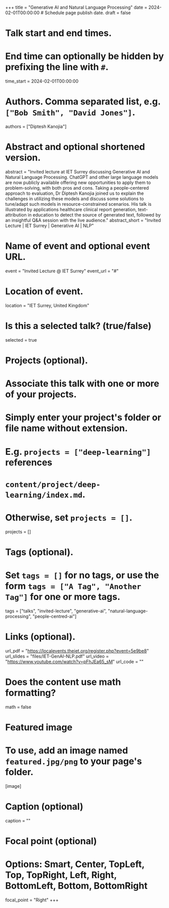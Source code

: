 +++
title = "Generative AI and Natural Language Processing"
date = 2024-02-01T00:00:00  # Schedule page publish date.
draft = false

# Talk start and end times.
# End time can optionally be hidden by prefixing the line with `#`.
time_start = 2024-02-01T00:00:00

# Authors. Comma separated list, e.g. `["Bob Smith", "David Jones"]`.
authors = ["Diptesh Kanojia"]

# Abstract and optional shortened version.
abstract = "Invited lecture at IET Surrey discussing Generative AI and Natural Language Processing. ChatGPT and other large language models are now publicly available offering new opportunities to apply them to problem-solving, with both pros and cons. Taking a people-centered approach to evaluation, Dr Diptesh Kanojia joined us to explain the challenges in utilizing these models and discuss some solutions to tune/adapt such models in resource-constrained scenarios. His talk is illustrated by applications healthcare clinical report generation, text-attribution in education to detect the source of generated text, followed by an insightful Q&A session with the live audience."
abstract_short = "Invited Lecture | IET Surrey | Generative AI | NLP"

# Name of event and optional event URL.
event = "Invited Lecture @ IET Surrey"
event_url = "#"

# Location of event.
location = "IET Surrey, United Kingdom"

# Is this a selected talk? (true/false)
selected = true

# Projects (optional).
#   Associate this talk with one or more of your projects.
#   Simply enter your project's folder or file name without extension.
#   E.g. `projects = ["deep-learning"]` references
#   `content/project/deep-learning/index.md`.
#   Otherwise, set `projects = []`.
projects = []

# Tags (optional).
#   Set `tags = []` for no tags, or use the form `tags = ["A Tag", "Another Tag"]` for one or more tags.
tags = ["talks", "invited-lecture", "generative-ai", "natural-language-processing", "people-centred-ai"]

# Links (optional).
url_pdf = "https://localevents.theiet.org/register.php?event=5e9be8"
url_slides = "files/IET-GenAI-NLP.pdf"
url_video = "https://www.youtube.com/watch?v=pFhJEa65_sM"
url_code = ""

# Does the content use math formatting?
math = false

# Featured image
# To use, add an image named `featured.jpg/png` to your page's folder.
[image]
  # Caption (optional)
  caption = ""

  # Focal point (optional)
  # Options: Smart, Center, TopLeft, Top, TopRight, Left, Right, BottomLeft, Bottom, BottomRight
  focal_point = "Right"
+++